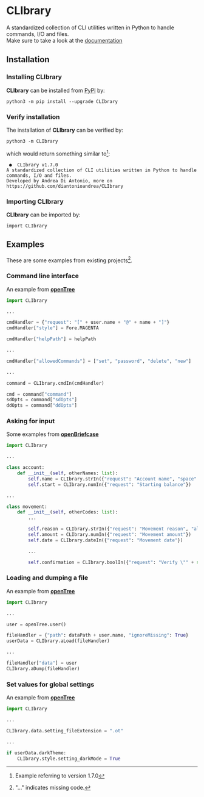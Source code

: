 # CLIbrary

A standardized collection of CLI utilities written in Python to handle commands, I/O and files.  
Make sure to take a look at the [documentation](https://github.com/diantonioandrea/CLIbrary/blob/main/docs.md)

## Installation

### Installing CLIbrary

**CLIbrary** can be installed from [PyPI](https://pypi.org) by:

	python3 -m pip install --upgrade CLIbrary

### Verify installation

The installation of **CLIbrary** can be verified by:

	python3 -m CLIbrary

which would return something similar to[^1]:

	 ●  CLIbrary v1.7.0 
	A standardized collection of CLI utilities written in Python to handle commands, I/O and files.
	Developed by Andrea Di Antonio, more on https://github.com/diantonioandrea/CLIbrary

[^1]: Example referring to version 1.7.0

### Importing CLIbrary

**CLIbrary** can be imported by:

	import CLIbrary

## Examples

These are some examples from existing projects[^2].

### Command line interface

An example from [**openTree**](https://github.com/diantonioandrea/openTree)

``` python
import CLIbrary

...

cmdHandler = {"request": "[" + user.name + "@" + name + "]"}
cmdHandler["style"] = Fore.MAGENTA

cmdHandler["helpPath"] = helpPath

...

cmdHandler["allowedCommands"] = ["set", "password", "delete", "new"]

...

command = CLIbrary.cmdIn(cmdHandler)

cmd = command["command"]
sdOpts = command["sdOpts"]
ddOpts = command["ddOpts"]
```

[^2]: "..." indicates missing code.

### Asking for input

Some examples from [**openBriefcase**](https://github.com/diantonioandrea/openBriefcase)

```python
import CLIbrary

...

class account:
	def __init__(self, otherNames: list):
		self.name = CLIbrary.strIn({"request": "Account name", "space": False, "blockedAnswers": otherNames})
		self.start = CLIbrary.numIn({"request": "Starting balance"})

...

class movement:
	def __init__(self, otherCodes: list):
		...

		self.reason = CLIbrary.strIn({"request": "Movement reason", "allowedChars": ["-", "'", ".", ",", ":"]})
		self.amount = CLIbrary.numIn({"request": "Movement amount"})
		self.date = CLIbrary.dateIn({"request": "Movement date"})

		...

		self.confirmation = CLIbrary.boolIn({"request": "Verify \"" + str(self) + "\""})
```

### Loading and dumping a file

An example from [**openTree**](https://github.com/diantonioandrea/openTree)

``` python
import CLIbrary

...

user = openTree.user()

fileHandler = {"path": dataPath + user.name, "ignoreMissing": True}
userData = CLIbrary.aLoad(fileHandler)

...

fileHandler["data"] = user
CLIbrary.aDump(fileHandler)
```

### Set values for global settings

An example from [**openTree**](https://github.com/diantonioandrea/openTree)

``` python
import CLIbrary

...

CLIbrary.data.setting_fileExtension = ".ot"

...

if userData.darkTheme:
	CLIbrary.style.setting_darkMode = True
```
